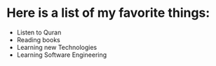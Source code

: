 # Here is a list of my favorite things:
- Listen to Quran
- Reading books
- Learning new Technologies 
- Learning Software Engineering
